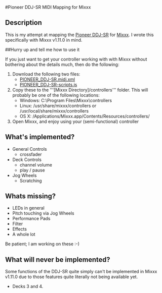 #Pioneer DDJ-SR MIDI Mapping for Mixxx

## Description 

This is my attempt at mapping the [Pioneer DDJ-SR](http://pioneerdj.com/english/products/controller/ddj-sr.html) for [Mixxx](http://www.mixxx.org/). I wrote this specifically with Mixxx v1.11.0 in mind.

##Hurry up and tell me how to use it

If you just want to get your controller working with with Mixxx without bothering about the details much, then do the following:

1. Download the following two files:
    - [PIONEER_DDJ-SR.midi.xml](https://github.com/hrudham/Mixxx-Pioneer-DDJ-SR/blob/master/PIONEER_DDJ-SR.midi.xml)
    - [PIONEER_DDJ-SR-scripts.js](https://github.com/hrudham/Mixxx-Pioneer-DDJ-SR/blob/master/PIONEER_DDJ-SR-scripts.js)
2. Copy these to the '''[Mixxx Directory]/controllers''' folder. This will probably be one of the following locations:
    - Windows: C:\Program Files\Mixxx\controllers
    - Linux: /usr/share/mixxx/controllers or /usr/local/share/mixxx/controllers
    - OS X: /Applications/Mixxx.app/Contents/Resources/controllers/
3. Open Mixxx, and enjoy using your (semi-functional) controller

## What's implemented?

- General Controls
    - crossfader
- Deck Controls
    - channel volume
    - play / pause
- Jog Wheels
    - Scratching

## Whats missing?

- LEDs in general
- Pitch touching via Jog Wheels
- Performance Pads
- Filter
- Effects
- A whole lot

Be patient; I am working on these :-)

## What will never be implemented?

Some functions of the DDJ-SR quite simply can't be implemented in Mixxx v1.11.0 due to those features quite literally not being available yet.

- Decks 3 and 4.
